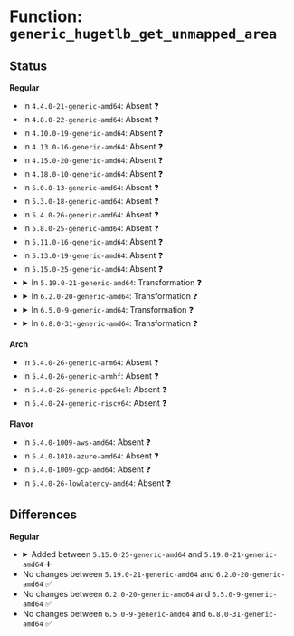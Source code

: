 # Function: <code>generic_hugetlb_get_unmapped_area</code>

## Status
<b>Regular</b>
<ul>
<li>
In <code>4.4.0-21-generic-amd64</code>: Absent ❓
</li>
<li>
In <code>4.8.0-22-generic-amd64</code>: Absent ❓
</li>
<li>
In <code>4.10.0-19-generic-amd64</code>: Absent ❓
</li>
<li>
In <code>4.13.0-16-generic-amd64</code>: Absent ❓
</li>
<li>
In <code>4.15.0-20-generic-amd64</code>: Absent ❓
</li>
<li>
In <code>4.18.0-10-generic-amd64</code>: Absent ❓
</li>
<li>
In <code>5.0.0-13-generic-amd64</code>: Absent ❓
</li>
<li>
In <code>5.3.0-18-generic-amd64</code>: Absent ❓
</li>
<li>
In <code>5.4.0-26-generic-amd64</code>: Absent ❓
</li>
<li>
In <code>5.8.0-25-generic-amd64</code>: Absent ❓
</li>
<li>
In <code>5.11.0-16-generic-amd64</code>: Absent ❓
</li>
<li>
In <code>5.13.0-19-generic-amd64</code>: Absent ❓
</li>
<li>
In <code>5.15.0-25-generic-amd64</code>: Absent ❓
</li>
<li>
<details>
<summary>In <code>5.19.0-21-generic-amd64</code>: Transformation ❓</summary>

```c
long unsigned int generic_hugetlb_get_unmapped_area(struct file * file, long unsigned int addr, long unsigned int len, long unsigned int pgoff, long unsigned int flags)
```

```json
{
  "name": "generic_hugetlb_get_unmapped_area",
  "collision_type": "Unique Global",
  "inline_type": "No",
  "funcs": [
    {
      "addr": 0,
      "name": "generic_hugetlb_get_unmapped_area",
      "external": true,
      "loc": "fs/hugetlbfs/inode.c:247",
      "file": "fs/hugetlbfs/inode.c",
      "inline": "seen, unknown",
      "caller_inline": [],
      "caller_func": []
    }
  ],
  "symbols": [
    {
      "addr": 18446744071594059995,
      "name": "generic_hugetlb_get_unmapped_area.cold",
      "section": ".text",
      "bind": "STB_LOCAL",
      "size": 115
    },
    {
      "addr": 18446744071584441152,
      "name": "generic_hugetlb_get_unmapped_area",
      "section": ".text",
      "bind": "STB_GLOBAL",
      "size": 767
    }
  ]
}
```
</details>
</li>
<li>
<details>
<summary>In <code>6.2.0-20-generic-amd64</code>: Transformation ❓</summary>

```c
long unsigned int generic_hugetlb_get_unmapped_area(struct file * file, long unsigned int addr, long unsigned int len, long unsigned int pgoff, long unsigned int flags)
```

```json
{
  "name": "generic_hugetlb_get_unmapped_area",
  "collision_type": "Unique Global",
  "inline_type": "No",
  "funcs": [
    {
      "addr": 0,
      "name": "generic_hugetlb_get_unmapped_area",
      "external": true,
      "loc": "fs/hugetlbfs/inode.c:235",
      "file": "fs/hugetlbfs/inode.c",
      "inline": "seen, unknown",
      "caller_inline": [],
      "caller_func": []
    }
  ],
  "symbols": [
    {
      "addr": 18446744071596088306,
      "name": "generic_hugetlb_get_unmapped_area.cold",
      "section": ".text",
      "bind": "STB_LOCAL",
      "size": 112
    },
    {
      "addr": 18446744071585103392,
      "name": "generic_hugetlb_get_unmapped_area",
      "section": ".text",
      "bind": "STB_GLOBAL",
      "size": 772
    }
  ]
}
```
</details>
</li>
<li>
<details>
<summary>In <code>6.5.0-9-generic-amd64</code>: Transformation ❓</summary>

```c
long unsigned int generic_hugetlb_get_unmapped_area(struct file * file, long unsigned int addr, long unsigned int len, long unsigned int pgoff, long unsigned int flags)
```

```json
{
  "name": "generic_hugetlb_get_unmapped_area",
  "collision_type": "Unique Global",
  "inline_type": "No",
  "funcs": [
    {
      "addr": 0,
      "name": "generic_hugetlb_get_unmapped_area",
      "external": true,
      "loc": "fs/hugetlbfs/inode.c:235",
      "file": "fs/hugetlbfs/inode.c",
      "inline": "seen, unknown",
      "caller_inline": [],
      "caller_func": []
    }
  ],
  "symbols": [
    {
      "addr": 18446744071596611719,
      "name": "generic_hugetlb_get_unmapped_area.cold",
      "section": ".text",
      "bind": "STB_LOCAL",
      "size": 112
    },
    {
      "addr": 18446744071585332656,
      "name": "generic_hugetlb_get_unmapped_area",
      "section": ".text",
      "bind": "STB_GLOBAL",
      "size": 767
    }
  ]
}
```
</details>
</li>
<li>
<details>
<summary>In <code>6.8.0-31-generic-amd64</code>: Transformation ❓</summary>

```c
long unsigned int generic_hugetlb_get_unmapped_area(struct file * file, long unsigned int addr, long unsigned int len, long unsigned int pgoff, long unsigned int flags)
```

```json
{
  "name": "generic_hugetlb_get_unmapped_area",
  "collision_type": "Unique Global",
  "inline_type": "No",
  "funcs": [
    {
      "addr": 0,
      "name": "generic_hugetlb_get_unmapped_area",
      "external": true,
      "loc": "fs/hugetlbfs/inode.c:223",
      "file": "fs/hugetlbfs/inode.c",
      "inline": "seen, unknown",
      "caller_inline": [],
      "caller_func": []
    }
  ],
  "symbols": [
    {
      "addr": 18446744071597517661,
      "name": "generic_hugetlb_get_unmapped_area.cold",
      "section": ".text",
      "bind": "STB_LOCAL",
      "size": 124
    },
    {
      "addr": 18446744071585567296,
      "name": "generic_hugetlb_get_unmapped_area",
      "section": ".text",
      "bind": "STB_GLOBAL",
      "size": 791
    }
  ]
}
```
</details>
</li>
</ul>
<b>Arch</b>
<ul>
<li>
In <code>5.4.0-26-generic-arm64</code>: Absent ❓
</li>
<li>
In <code>5.4.0-26-generic-armhf</code>: Absent ❓
</li>
<li>
In <code>5.4.0-26-generic-ppc64el</code>: Absent ❓
</li>
<li>
In <code>5.4.0-24-generic-riscv64</code>: Absent ❓
</li>
</ul>
<b>Flavor</b>
<ul>
<li>
In <code>5.4.0-1009-aws-amd64</code>: Absent ❓
</li>
<li>
In <code>5.4.0-1010-azure-amd64</code>: Absent ❓
</li>
<li>
In <code>5.4.0-1009-gcp-amd64</code>: Absent ❓
</li>
<li>
In <code>5.4.0-26-lowlatency-amd64</code>: Absent ❓
</li>
</ul>

## Differences
<b>Regular</b>
<ul>
<li>
<details>
<summary>Added between <code>5.15.0-25-generic-amd64</code> and <code>5.19.0-21-generic-amd64</code> ➕</summary>

```c
long unsigned int generic_hugetlb_get_unmapped_area(struct file * file, long unsigned int addr, long unsigned int len, long unsigned int pgoff, long unsigned int flags)
```
</details>
</li>
<li>
No changes between <code>5.19.0-21-generic-amd64</code> and <code>6.2.0-20-generic-amd64</code> ✅
</li>
<li>
No changes between <code>6.2.0-20-generic-amd64</code> and <code>6.5.0-9-generic-amd64</code> ✅
</li>
<li>
No changes between <code>6.5.0-9-generic-amd64</code> and <code>6.8.0-31-generic-amd64</code> ✅
</li>
</ul>
